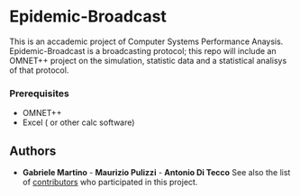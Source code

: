 # Epidemic-Broadcast
This is an accademic project of Computer Systems Performance Anaysis.
Epidemic-Broadcast is a broadcasting protocol; this repo will include an OMNET++ project on the simulation, statistic data and a statistical analisys of that protocol.

### Prerequisites

- OMNET++
- Excel ( or other calc software)

## Authors

* **Gabriele Martino** - **Maurizio Pulizzi** - **Antonio Di Tecco** 
See also the list of [contributors](https://github.com/GabMartino/Epidemic-Broadcast/contributors) who participated in this project.
